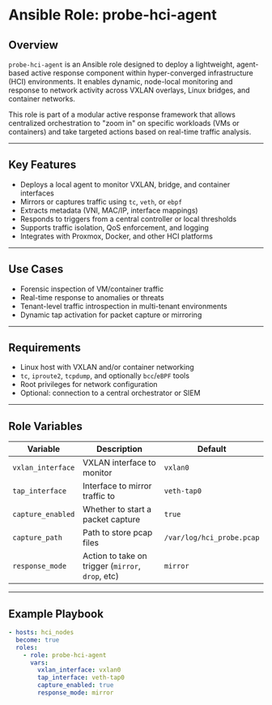 # Ansible Role: probe-hci-agent

## Overview

`probe-hci-agent` is an Ansible role designed to deploy a lightweight, agent-based active response component within hyper-converged infrastructure (HCI) environments. It enables dynamic, node-local monitoring and response to network activity across VXLAN overlays, Linux bridges, and container networks.

This role is part of a modular active response framework that allows centralized orchestration to "zoom in" on specific workloads (VMs or containers) and take targeted actions based on real-time traffic analysis.

---

## Key Features
- Deploys a local agent to monitor VXLAN, bridge, and container interfaces
- Mirrors or captures traffic using `tc`, `veth`, or `ebpf`
- Extracts metadata (VNI, MAC/IP, interface mappings)
- Responds to triggers from a central controller or local thresholds
- Supports traffic isolation, QoS enforcement, and logging
- Integrates with Proxmox, Docker, and other HCI platforms

---

## Use Cases

- Forensic inspection of VM/container traffic
- Real-time response to anomalies or threats
- Tenant-level traffic introspection in multi-tenant environments
- Dynamic tap activation for packet capture or mirroring

---

## Requirements

- Linux host with VXLAN and/or container networking
- `tc`, `iproute2`, `tcpdump`, and optionally `bcc`/`eBPF` tools
- Root privileges for network configuration
- Optional: connection to a central orchestrator or SIEM

---

## Role Variables

| Variable             | Description                                      | Default              |
|----------------------|--------------------------------------------------|----------------------|
| `vxlan_interface`    | VXLAN interface to monitor                       | `vxlan0`             |
| `tap_interface`      | Interface to mirror traffic to                   | `veth-tap0`          |
| `capture_enabled`    | Whether to start a packet capture                | `true`               |
| `capture_path`       | Path to store pcap files                         | `/var/log/hci_probe.pcap` |
| `response_mode`      | Action to take on trigger (`mirror`, `drop`, etc)| `mirror`             |

---

## Example Playbook

```yaml
- hosts: hci_nodes
  become: true
  roles:
    - role: probe-hci-agent
      vars:
        vxlan_interface: vxlan0
        tap_interface: veth-tap0
        capture_enabled: true
        response_mode: mirror
